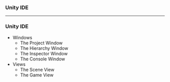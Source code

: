 ### Unity IDE

------------------------------------------------------------------

### Unity IDE

* Windows
  * The Project Window
  * The Hierarchy Window
  * The Inspector Window
  * The Console Window
* Views
  * The Scene View
  * The Game View
